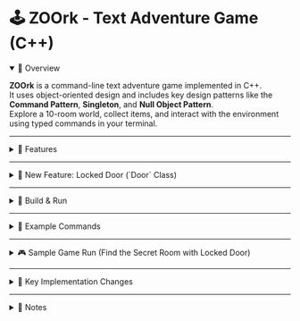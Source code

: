 # 🕹️ ZOOrk - Text Adventure Game (C++)

<details open>
<summary>🧭 Overview</summary>

**ZOOrk** is a command-line text adventure game implemented in C++.  
It uses object-oriented design and includes key design patterns like the **Command Pattern**, **Singleton**, and **Null Object Pattern**.  
Explore a 10-room world, collect items, and interact with the environment using typed commands in your terminal.

</details>

---

<details>
<summary>🔑 Features</summary>

  <img width="485" alt="Screenshot 2025-05-16 at 19 24 48" src="https://github.com/user-attachments/assets/c5e82afa-f890-4d48-b6c0-f88d4f6f8bec" />


- 🌍 **10 interconnected rooms**: cave, forest, observatory, secret room, and more  
- 🧱 **Item interaction**: pick up, inspect, and drop items (e.g., `torch`, `map`, `key`, `orb`)  
- 🎒 **Inventory system**: view what you're carrying at any time  
- 🚫 **Safe direction handling** with `NullPassage` — no segmentation faults  
- 💬 **Supported commands**:
  - `go <direction>` (or `n`, `s`, `e`, `w`, `in`, `up`, `down`)  
  - `look`, `look <item>`  
  - `take <item>`, `drop <item>`  
  - `inventory`, `quit`

</details>

---

<details>
<summary>🔐 New Feature: Locked Door (`Door` Class)</summary>

### 🔐 Description
A new `Door` class has been added to enhance exploration by gating certain areas behind item requirements.  
Players must possess a specific item (e.g., `key`) to open the door.

### 📂 New Files
- `Door.h` – Declares the `Door` class (inherits from `Passage`)
- `Door.cpp` – Implements logic for item-checking traversal

### 🔧 Modified Files
- `main.cpp` – Replaces standard `Passage` from Hilltop → Observatory with a `Door` that requires a `key`
- `Player.h` / `Player.cpp` – Added `hasItem()` method to check inventory
- `Passage.h` / `Passage.cpp` – Added virtual `canTraverse()` and `traverse()` methods for polymorphism
- `ZOOrkEngine.cpp` – Updated `handleGoCommand()` to always call `traverse()`, but only call `enter()` if `canTraverse()` returns true

### 🚪 Door Behavior
- A locked door is placed between **Hilltop** and **Observatory**
- Requires the **key** (found in the **Dark Cave**) to unlock
- Shows helpful message if player lacks the item:
  ```
  The door is locked. You need a key to pass.
  ```

</details>

---

<details>
<summary>🚀 Build & Run</summary>

```bash
cd build
cmake ..
cmake --build .
./ZOOrk
```

✅ **Requirements**  
- C++17 or later  
- CMake 3.x+  
- macOS/Linux (TTY-compatible terminal recommended)

</details>

---

<details>
<summary>🧪 Example Commands</summary>

```
go north        or: n  
go south        or: s  
go east         or: e  
go west         or: w  
go up/down      or: u/d  
go in/out
look            or: look <item>  
take <item>  
drop <item>  
inventory  
quit
```

</details>

---

<details>
<summary>🎮 Sample Game Run (Find the Secret Room with Locked Door)</summary>

```
You are standing in an open field west of a white house...

> take torch  
> go south  
> go east  
> go east  
> take rope  
> go south  
> take shovel  
> go in  
> take key  
> go up  
> go up  
> go north  
> go west  
> go north  
> take telescope  
> go up  
> take map  
> go down  

You have discovered a secret room hidden beneath the observatory.

> look orb  
A glowing orb that pulses softly with energy.

> take orb  
> inventory  
You are carrying:
- torch  
- rope  
- shovel  
- key  
- vial  
- map  
- orb
```

### 🔐 Locked Door Interaction

```
> go up
The door is locked. You need a key to pass.

> take key
> go up
You unlock the door using the key and pass through.
```

</details>

---

<details>
<summary>🧱 Key Implementation Changes</summary>

### 🗂️ `main.cpp`
- Built 10 fully connected rooms  
- Placed interactive items in various locations  
- Introduced locked `Door` passage between hilltop and observatory

### 🏠 `Room.cpp` / `Room.h`
- Room inventory system (`addItem()`, `removeItem()`, `getItem()`)  
- Overridden `getPassage()` to safely return a `NullPassage`  

### 👤 `Player.cpp` / `Player.h`
- Singleton player with inventory using `std::vector<Item*>`  
- `hasItem()` now allows doors to validate key possession  

### ⚙️ `ZOOrkEngine.cpp` / `ZOOrkEngine.h`
- Enhanced `handleGoCommand()` to always call `traverse()`, and conditionally `enter()`  
- Direction aliasing for commands like `n`, `s`, `u`, `d`

### 🧱 `Passage.cpp` / `Passage.h`
- Added polymorphic `canTraverse()` and `traverse()` methods  
- Base behavior allows free traversal; `Door` overrides it

### 🚫 `NullPassage.cpp` / `NullPassage.h`
- Implements Null Object Pattern for invalid directions  
- Prevents crashes due to null pointer access

</details>

---

<details>
<summary>📝 Notes</summary>

- ✅ Built using modern **C++17**  
- 🔄 Easily extensible: NPCs, puzzles, achievements  
- 🕹️ Modular and stable for future features  
- 💡 Sample extensibility ideas:
  - Talk to NPCs (`talk <name>`)
  - Use/activate items
  - Status tags like `cursed`, `flying`, `brave`
  - Timed puzzles or combat system

</details>
